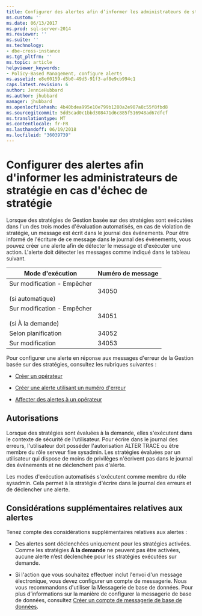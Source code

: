 ```yaml
---
title: Configurer des alertes afin d’informer les administrateurs de stratégie en cas d’échec de stratégie | Microsoft Docs
ms.custom: ''
ms.date: 06/13/2017
ms.prod: sql-server-2014
ms.reviewer: ''
ms.suite: ''
ms.technology:
- dbe-cross-instance
ms.tgt_pltfrm: ''
ms.topic: article
helpviewer_keywords:
- Policy-Based Management, configure alerts
ms.assetid: e8e60159-d5b0-49d5-91f3-af8e9cb994c1
caps.latest.revision: 6
author: JennieHubbard
ms.author: jhubbard
manager: jhubbard
ms.openlocfilehash: 4b40bdea995e10e799b1280a2e987a8c55f8fbd8
ms.sourcegitcommit: 5dd5cad0c1bbd308471d6c885f516948ad67dfcf
ms.translationtype: MT
ms.contentlocale: fr-FR
ms.lasthandoff: 06/19/2018
ms.locfileid: "36039739"
---
```

# <a name="configure-alerts-to-notify-policy-administrators-of-policy-failures"></a>Configurer des alertes afin d'informer les administrateurs de stratégie en cas d'échec de stratégie
  Lorsque des stratégies de Gestion basée sur des stratégies sont exécutées dans l'un des trois modes d'évaluation automatisés, en cas de violation de stratégie, un message est écrit dans le journal des événements. Pour être informé de l'écriture de ce message dans le journal des événements, vous pouvez créer une alerte afin de détecter le message et d'exécuter une action. L'alerte doit détecter les messages comme indiqué dans le tableau suivant.  
  
|Mode d'exécution|Numéro de message|  
|--------------------|--------------------|  
|Sur modification - Empêcher<br /><br /> (si automatique)|34050|  
|Sur modification - Empêcher<br /><br /> (si À la demande)|34051|  
|Selon planification|34052|  
|Sur modification|34053|  
  
 Pour configurer une alerte en réponse aux messages d'erreur de la Gestion basée sur des stratégies, consultez les rubriques suivantes :  
  
-   [Créer un opérateur](../../ssms/agent/create-an-operator.md)  
  
-   [Créer une alerte utilisant un numéro d'erreur](../../ssms/agent/create-an-alert-using-an-error-number.md)  
  
-   [Affecter des alertes à un opérateur](../../ssms/agent/assign-alerts-to-an-operator.md)  
  
## <a name="permissions"></a>Autorisations  
 Lorsque des stratégies sont évaluées à la demande, elles s'exécutent dans le contexte de sécurité de l'utilisateur. Pour écrire dans le journal des erreurs, l'utilisateur doit posséder l'autorisation ALTER TRACE ou être membre du rôle serveur fixe sysadmin. Les stratégies évaluées par un utilisateur qui dispose de moins de privilèges n'écrivent pas dans le journal des événements et ne déclenchent pas d'alerte.  
  
 Les modes d'exécution automatisés s'exécutent comme membre du rôle sysadmin. Cela permet à la stratégie d'écrire dans le journal des erreurs et de déclencher une alerte.  
  
## <a name="additional-considerations-about-alerts"></a>Considérations supplémentaires relatives aux alertes  
 Tenez compte des considérations supplémentaires relatives aux alertes :  
  
-   Des alertes sont déclenchées uniquement pour les stratégies activées. Comme les stratégies **À la demande** ne peuvent pas être activées, aucune alerte n’est déclenchée pour les stratégies exécutées sur demande.  
  
-   Si l'action que vous souhaitez effectuer inclut l'envoi d'un message électronique, vous devez configurer un compte de messagerie. Nous vous recommandons d'utiliser la Messagerie de base de données. Pour plus d’informations sur la manière de configurer la messagerie de base de données, consultez [Créer un compte de messagerie de base de données](../database-mail/create-a-database-mail-account.md).  
  
  